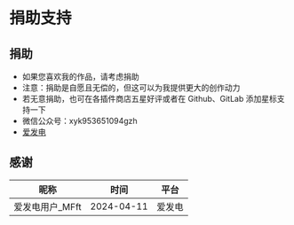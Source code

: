 # 捐助支持

## 捐助
* 如果您喜欢我的作品，请考虑捐助
* 注意：捐助是自愿且无偿的，但这可以为我提供更大的创作动力
* 若无意捐助，也可在各插件商店五星好评或者在 Github、GitLab 添加星标支持一下
* 微信公众号：xyk953651094gzh
* [爱发电](https://afdian.net/a/xyk953651094 "跳转至爱发电")

## 感谢
| 昵称         | 时间         | 平台  |
|------------|------------|-----|
| 爱发电用户_MFft | 2024-04-11 | 爱发电 |


